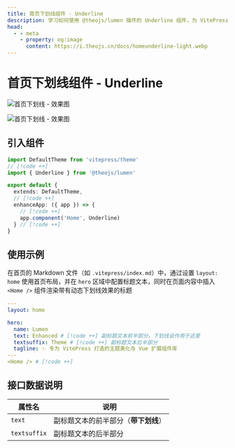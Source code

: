 ```yaml
---
title: 首页下划线组件 - Underline
description: 学习如何使用 @theojs/lumen 插件的 Underline 组件，为 VitePress 网站首页的英雄区标题文本添加美观的动态下划线效果。本指南包含组件引入、属性配置及在首页布局中使用的详细步骤，提升首页视觉吸引力和用户体验。
head:
  - - meta
    - property: og:image
      content: https://i.theojs.cn/docs/homeunderline-light.webp
---
```


# 首页下划线组件 - Underline

![首页下划线 - 效果图](https://i.theojs.cn/docs/homeunderline-light.webp#light '首页下划线 - 效果图')

![首页下划线 - 效果图](https://i.theojs.cn/docs/homeunderline-dark.webp#dark '首页下划线 - 效果图')

## 引入组件

```ts [.vitepress/theme/index.ts]
import DefaultTheme from 'vitepress/theme'
// [!code ++]
import { Underline } from '@theojs/lumen'

export default {
  extends: DefaultTheme,
  // [!code ++]
  enhanceApp: ({ app }) => {
    // [!code ++]
    app.component('Home', Underline)
  } // [!code ++]
}
```

## 使用示例

在首页的 Markdown 文件（如 `.vitepress/index.md`）中，通过设置 `layout: home` 使用首页布局，并在 `hero` 区域中配置标题文本，同时在页面内容中插入 `<Home />` 组件渲染带有动态下划线效果的标题

```yaml [.vitepress/index.md]
---
layout: home

hero:
  name: Lumen
  text: Enhanced # [!code ++] 副标题文本前半部分，下划线会作用于这里
  textsuffix: Theme # [!code ++] 副标题文本后半部分
  tagline: ✨ 专为 VitePress 打造的主题美化与 Vue 扩展组件库
---
<Home /> # [!code ++]
```

## 接口数据说明

| 属性名       | 说明                                 |
| ------------ | ------------------------------------ |
| `text`       | 副标题文本的前半部分（**带下划线**） |
| `textsuffix` | 副标题文本的后半部分                 |
